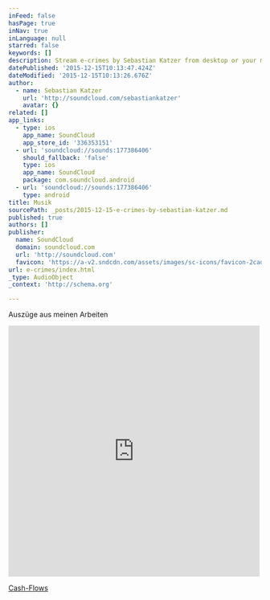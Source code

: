 ```yaml
---
inFeed: false
hasPage: true
inNav: true
inLanguage: null
starred: false
keywords: []
description: Stream e-crimes by Sebastian Katzer from desktop or your mobile device
datePublished: '2015-12-15T10:13:47.424Z'
dateModified: '2015-12-15T10:13:26.676Z'
author:
  - name: Sebastian Katzer
    url: 'http://soundcloud.com/sebastiankatzer'
    avatar: {}
related: []
app_links:
  - type: ios
    app_name: SoundCloud
    app_store_id: '336353151'
  - url: 'soundcloud://sounds:177386406'
    should_fallback: 'false'
    type: ios
    app_name: SoundCloud
    package: com.soundcloud.android
  - url: 'soundcloud://sounds:177386406'
    type: android
title: Musik
sourcePath: _posts/2015-12-15-e-crimes-by-sebastian-katzer.md
published: true
authors: []
publisher:
  name: SoundCloud
  domain: soundcloud.com
  url: 'http://soundcloud.com'
  favicon: 'https://a-v2.sndcdn.com/assets/images/sc-icons/favicon-2cadd14b.ico'
url: e-crimes/index.html
_type: AudioObject
_context: 'http://schema.org'

---
```

Auszüge aus meinen Arbeiten

<iframe src="https://cdn.embedly.com/widgets/media.html?src=https%3A%2F%2Fw.soundcloud.com%2Fplayer%2F%3Fvisual%3Dtrue%26url%3Dhttp%253A%252F%252Fapi.soundcloud.com%252Ftracks%252F177386406%26show_artwork%3Dtrue&amp;url=https%3A%2F%2Fsoundcloud.com%2Fsebastiankatzer%2Fe-crimes&amp;image=http%3A%2F%2Fa1.sndcdn.com%2Fimages%2Ffb_placeholder.png%3F1450099995&amp;key=b7d04c9b404c499eba89ee7072e1c4f7&amp;type=text%2Fhtml&amp;schema=soundcloud" width="500" height="500" scrolling="no" frameborder="0" allowfullscreen="allowfullscreen" style=""></iframe>

[Cash-Flows][0]

[0]: https://thegrid.ai/neuerspuki/cash-flows/